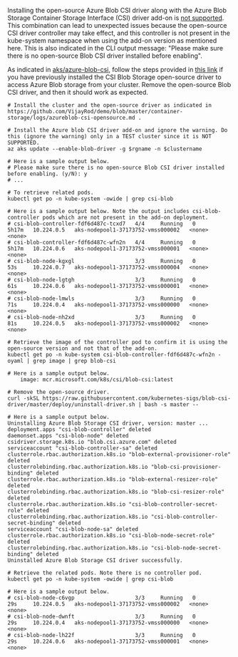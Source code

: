 Installing the open-source Azure Blob CSI driver along with the Azure Blob Storage Container Storage Interface (CSI) driver add-on is <ins>not supported</ins>. This combination can lead to unexpected issues because the open-source CSI driver controller may take effect, and this controller is not present in the kube-system namespace when using the add-on version as mentioned here. This is also indicated in the CLI output message: "Please make sure there is no open-source Blob CSI driver installed before enabling". 

As indicated in [aks/azure-blob-csi](https://learn.microsoft.com/en-us/azure/aks/azure-blob-csi), follow the steps provided in [this link](https://github.com/kubernetes-sigs/blob-csi-driver/blob/master/docs/install-csi-driver-master.md#clean-up-blob-csi-driver) if you have previously installed the CSI Blob Storage open-source driver to access Azure Blob storage from your cluster. Remove the open-source Blob CSI driver, and then it should work as expected.

```
# Install the cluster and the open-source driver as indicated in https://github.com/VijayRod/demo/blob/master/container-storage/logs/azureblob-csi-opensource.md .

# Install the Azure blob CSI driver add-on and ignore the warning. Do this (ignore the warning) only in a TEST cluster since it is NOT SUPPORTED.
az aks update --enable-blob-driver -g $rgname -n $clustername

# Here is a sample output below.
# Please make sure there is no open-source Blob CSI driver installed before enabling. (y/N): y
# ...

# To retrieve related pods.
kubectl get po -n kube-system -owide | grep csi-blob

# Here is a sample output below. Note the output includes csi-blob-controller pods which are not present in the add-on deployment.
# csi-blob-controller-fdf6d487c-tcxd7   4/4     Running   0          5h17m   10.224.0.5   aks-nodepool1-37173752-vmss000002   <none>           <none>
# csi-blob-controller-fdf6d487c-wfn2n   4/4     Running   0          5h17m   10.224.0.6   aks-nodepool1-37173752-vmss000001   <none>           <none>
# csi-blob-node-kgxgl                   3/3     Running   0          53s     10.224.0.7   aks-nodepool1-37173752-vmss000004   <none>           <none>
# csi-blob-node-lgtgh                   3/3     Running   0          61s     10.224.0.6   aks-nodepool1-37173752-vmss000001   <none>           <none>
# csi-blob-node-lmwls                   3/3     Running   0          71s     10.224.0.4   aks-nodepool1-37173752-vmss000000   <none>           <none>
# csi-blob-node-nh2xd                   3/3     Running   0          81s     10.224.0.5   aks-nodepool1-37173752-vmss000002   <none>           <none>

# Retrieve the image of the controller pod to confirm it is using the open-source version and not that of the add-on.
kubectl get po -n kube-system csi-blob-controller-fdf6d487c-wfn2n -oyaml | grep image | grep blob-csi

# Here is a sample output below.
    image: mcr.microsoft.com/k8s/csi/blob-csi:latest
```

```
# Remove the open-source driver.
curl -skSL https://raw.githubusercontent.com/kubernetes-sigs/blob-csi-driver/master/deploy/uninstall-driver.sh | bash -s master --

# Here is a sample output below.
Uninstalling Azure Blob Storage CSI driver, version: master ...
deployment.apps "csi-blob-controller" deleted
daemonset.apps "csi-blob-node" deleted
csidriver.storage.k8s.io "blob.csi.azure.com" deleted
serviceaccount "csi-blob-controller-sa" deleted
clusterrole.rbac.authorization.k8s.io "blob-external-provisioner-role" deleted
clusterrolebinding.rbac.authorization.k8s.io "blob-csi-provisioner-binding" deleted
clusterrole.rbac.authorization.k8s.io "blob-external-resizer-role" deleted
clusterrolebinding.rbac.authorization.k8s.io "blob-csi-resizer-role" deleted
clusterrole.rbac.authorization.k8s.io "csi-blob-controller-secret-role" deleted
clusterrolebinding.rbac.authorization.k8s.io "csi-blob-controller-secret-binding" deleted
serviceaccount "csi-blob-node-sa" deleted
clusterrole.rbac.authorization.k8s.io "csi-blob-node-secret-role" deleted
clusterrolebinding.rbac.authorization.k8s.io "csi-blob-node-secret-binding" deleted
Uninstalled Azure Blob Storage CSI driver successfully.

# Retrieve the related pods. Note there is no controller pod.
kubectl get po -n kube-system -owide | grep csi-blob

# Here is a sample output below.
# csi-blob-node-c6vgp                   3/3     Running   0          29s     10.224.0.5   aks-nodepool1-37173752-vmss000002   <none>           <none>
# csi-blob-node-dwnft                   3/3     Running   0          29s     10.224.0.4   aks-nodepool1-37173752-vmss000000   <none>           <none>
# csi-blob-node-lh22f                   3/3     Running   0          29s     10.224.0.6   aks-nodepool1-37173752-vmss000001   <none>           <none>
```
